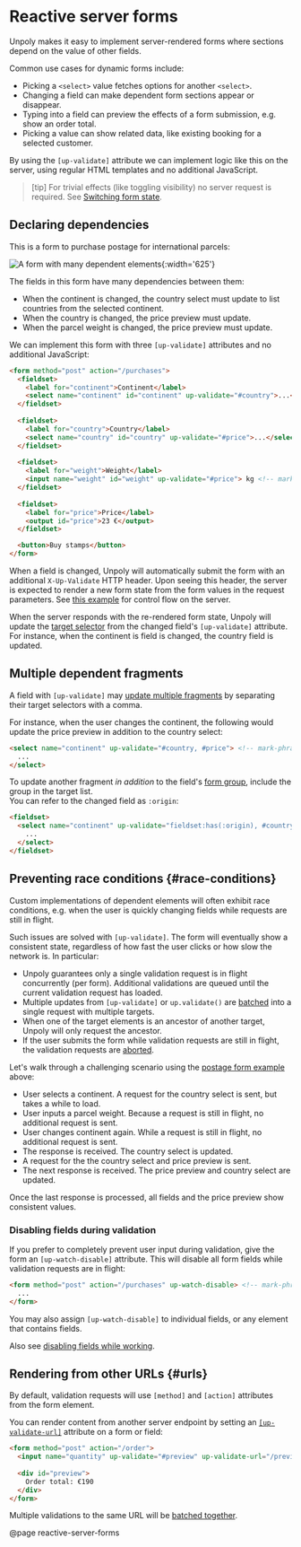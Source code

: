 Reactive server forms
=====================

Unpoly makes it easy to implement server-rendered forms where sections depend on the value of other fields.

Common use cases for dynamic forms include:

- Picking a `<select>` value fetches options for another `<select>`.
- Changing a field can make dependent form sections appear or disappear.
- Typing into a field can preview the effects of a form submission, e.g. show an order total.
- Picking a value can show related data, like existing booking for a selected customer.

By using the `[up-validate]` attribute we can implement logic like this on the server, using regular HTML templates
and no additional JavaScript.

> [tip]
> For trivial effects (like toggling visibility) no server request is required.
> See [Switching form state](/switching-form-state).


Declaring dependencies
----------------------

This is a form to purchase postage for international parcels: 

![A form with many dependent elements](images/form-with-dependent-fields.svg){:width='625'}

The fields in this form have many dependencies between them:

- When the continent is changed, the country select must update to list countries from the selected continent.
- When the country is changed, the price preview must update.
- When the parcel weight is changed, the price preview must update.

We can implement this form with three `[up-validate]` attributes and no additional JavaScript:

```html
<form method="post" action="/purchases">
  <fieldset>
    <label for="continent">Continent</label>
    <select name="continent" id="continent" up-validate="#country">...</select> <!-- mark-phrase "up-validate" -->
  </fieldset>
  
  <fieldset>
    <label for="country">Country</label>
    <select name="country" id="country" up-validate="#price">...</select> <!-- mark-phrase "up-validate" -->
  </fieldset>
  
  <fieldset>
    <label for="weight">Weight</label>
    <input name="weight" id="weight" up-validate="#price"> kg <!-- mark-phrase "up-validate" -->
  </fieldset>
  
  <fieldset>
    <label for="price">Price</label>
    <output id="price">23 €</output>
  </fieldset>

  <button>Buy stamps</button>
</form>
```

When a field is changed, Unpoly will automatically submit the form with an additional `X-Up-Validate`
HTTP header. Upon seeing this header, the server is expected to render a new form state from the
form values in the request parameters. See [this example](/up-validate#backend-protocol)
for control flow on the server.

When the server responds with the re-rendered form state, Unpoly will update the
[target selector](/targeting-fragments) from the changed field's `[up-validate]` attribute.
For instance, when the continent is field is changed, the country field is updated.


Multiple dependent fragments
-------------------------------------

A field with `[up-validate]` may [update multiple fragments](/targeting-fragments#multiple)
by separating their target selectors with a comma.

For instance, when the user changes the continent, the following would update the price preview
in addition to the country select:

```html
<select name="continent" up-validate="#country, #price"> <!-- mark-phrase "#country, #price" -->
  ...
</select>
```

To update another fragment *in addition* to the field's [form group](/up-form-group), include
the group in the target list.\
You can refer to the changed field as `:origin`:


```html
<fieldset>
  <select name="continent" up-validate="fieldset:has(:origin), #country, #price"> <!-- mark-phrase "fieldset:has(:origin)" -->
    ...
  </select>
</fieldset>
```


Preventing race conditions {#race-conditions}
--------------------------

Custom implementations of dependent elements will often exhibit race conditions, e.g. when the user
is quickly changing fields while requests are still in flight.

Such issues are solved with `[up-validate]`. The form will eventually show a consistent state,
regardless of how fast the user clicks or how slow the network is. In particular:

- Unpoly guarantees only a single validation request is in flight concurrently (per form).
  Additional validations are queued until the current validation request has loaded.
- Multiple updates from `[up-validate]` or `up.validate()`
  are [batched](/up.validate#batching) into a single request with multiple targets.
- When one of the target elements is an ancestor of another target, Unpoly will only request the ancestor.
- If the user submits the form while validation requests are still in flight,
  the validation requests are [aborted](/aborting-requests).

Let's walk through a challenging scenario using the [postage form example](#declaring-dependencies) above:

- User selects a continent. A request for the country select is sent, but takes a while to load.
- User inputs a parcel weight. Because a request is still in flight, no additional request is sent.
- User changes continent again. While a request is still in flight, no additional request is sent.
- The response is received. The country select is updated.
- A request for the the country select and price preview is sent.
- The next response is received. The price preview and country select are updated.

Once the last response is processed, all fields and the price preview show consistent values.

### Disabling fields during validation

If you prefer to completely prevent user input during validation, give the form an
`[up-watch-disable]` attribute. This will disable all form fields while validation requests are in flight: 

```html
<form method="post" action="/purchases" up-watch-disable> <!-- mark-phrase "up-watch-disable" -->
  ...
</form>
```

You may also assign `[up-watch-disable]` to individual fields, or any element that contains fields.

Also see [disabling fields while working](/watch-options#disabling).


Rendering from other URLs {#urls}
--------------------------------

By default, validation requests will use `[method]` and `[action]` attributes from the form element.

You can render content from another server endpoint by setting an
[`[up-validate-url]`](/up-validate#up-validate#url) attribute on a form or field:

```html
<form method="post" action="/order">
  <input name="quantity" up-validate="#preview" up-validate-url="/preview-order"> <!-- mark-phrase "/preview-order" -->
  
  <div id="preview">
    Order total: €190
  </div>
</form>
```

Multiple validations to the same URL will be [batched together](/up.validate#batching).


@page reactive-server-forms
